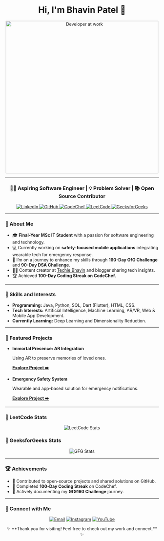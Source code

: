 <!-- GitHub Profile README -->
<h1 align="center">Hi, I'm Bhavin Patel 👋</h1>

<p align="center">
  <img src="https://user-images.githubusercontent.com/674621/71187875-6009c780-2256-11ea-824f-1b3d2ddada62.gif" alt="Developer at work" width="500">
</p>

---

<h3 align="center">👨‍💻 Aspiring Software Engineer | 💡 Problem Solver | 📚 Open Source Contributor</h3>

<p align="center">
  <a href="https://www.linkedin.com/in/ptlbhavin0205" target="_blank">
    <img src="https://img.shields.io/badge/LinkedIn-0077B5?style=for-the-badge&logo=linkedin&logoColor=white" alt="LinkedIn">
  </a>
  <a href="https://github.com/techiebhavin" target="_blank">
    <img src="https://img.shields.io/badge/GitHub-100000?style=for-the-badge&logo=github&logoColor=white" alt="GitHub">
  </a>
  <a href="https://codechef.com/users/techiebhavin" target="_blank">
    <img src="https://img.shields.io/badge/CodeChef-5B4638?style=for-the-badge&logo=codechef&logoColor=white" alt="CodeChef">
  </a>
    <a href="https://leetcode.com/u/TechieBhavin" target="_blank">
    <img src="https://img.shields.io/badge/leetCode-FF5722?style=for-the-badge&logo=google-chrome&logoColor=white" alt="LeetCode">
  </a>
  <a href="https://auth.geeksforgeeks.org/user/techiebhavin/" target="_blank">
    <img src="https://img.shields.io/badge/GeeksforGeeks-0F9D58?style=for-the-badge&logo=geeksforgeeks&logoColor=white" alt="GeeksforGeeks">
  </a>
  
</p>

---

### 🚀 About Me
- 🎓 **Final-Year MSc IT Student** with a passion for software engineering and technology.  
- 💻 Currently working on **safety-focused mobile applications** integrating wearable tech for emergency response.  
- 🌱 I’m on a journey to enhance my skills through **160-Day GfG Challenge** and **90-Day DSA Challenge**.  
- 👨‍🎨 Content creator at [Techie Bhavin](https://www.youtube.com/TechieBhavin) and blogger sharing tech insights.  
- 🏆 Achieved **100-Day Coding Streak on CodeChef**.  

---

### 🌟 Skills and Interests
- **Programming:** Java, Python, SQL, Dart (Flutter), HTML, CSS.  
- **Tech Interests:** Artificial Intelligence, Machine Learning, AR/VR, Web & Mobile App Development.  
- **Currently Learning:** Deep Learning and Dimensionality Reduction.

---

### 📂 Featured Projects
- **Immortal Presence: AR Integration**  
  <p>Using AR to preserve memories of loved ones.</p>
  <a href="https://github.com/your-repo-link" target="_blank"><strong>Explore Project ➡️</strong></a>

- **Emergency Safety System**  
  <p>Wearable and app-based solution for emergency notifications.</p>
  <a href="https://github.com/your-repo-link" target="_blank"><strong>Explore Project ➡️</strong></a>

---


### 🔢 LeetCode Stats
<p align="center">
  <img src="https://leetcard.jacoblin.cool/TechieBhavin?ext=heatmap&theme=dark" alt="LeetCode Stats">
</p>

### 🌟 GeeksforGeeks Stats
<p align="center">
  <img src="https://geeks-for-geeks-stats-api-napiyo.vercel.app/username=techiebhavin?ext=heatmap&theme=dark" alt="GFG Stats">
</p>

---

### 🏆 Achievements
- 🌟 Contributed to open-source projects and shared solutions on GitHub.  
- 🏅 Completed **100-Day Coding Streak** on CodeChef.  
- 📘 Actively documenting my **GfG160 Challenge** journey.  

---

### 📩 Connect with Me
<p align="center">
  <a href="mailto:bhavin@example.com"><img src="https://img.shields.io/badge/Email-D14836?style=for-the-badge&logo=gmail&logoColor=white" alt="Email"></a>
  <a href="https://www.instagram.com/techiebhavin"><img src="https://img.shields.io/badge/Instagram-E4405F?style=for-the-badge&logo=instagram&logoColor=white" alt="Instagram"></a>
  <a href="https://www.youtube.com/TechieBhavin"><img src="https://img.shields.io/badge/YouTube-FF0000?style=for-the-badge&logo=youtube&logoColor=white" alt="YouTube"></a>
</p>

<p align="center">✨ **Thank you for visiting! Feel free to check out my work and connect.** ✨</p>
